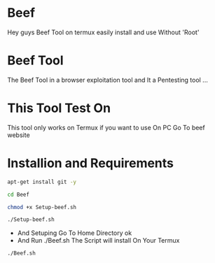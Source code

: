 # Beef
Hey guys Beef Tool on termux easily install and use Without 'Root'

# Beef Tool
The Beef Tool in a browser exploitation tool and It a Pentesting tool ...


# This Tool Test On 
This tool only works on Termux 
if you want to use On PC 
Go To  beef website


# Installion and Requirements

```bash
apt-get install git -y
```

```bash
cd Beef
```

```bash
chmod +x Setup-beef.sh
```

```bash
./Setup-beef.sh
```

- And Setuping Go To Home Directory ok
- And Run ./Beef.sh The Script will install On Your Termux

```bash
./Beef.sh
```
